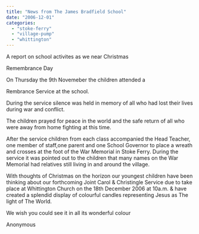 ```yaml
---
title: "News from The James Bradfield School"
date: "2006-12-01"
categories: 
  - "stoke-ferry"
  - "village-pump"
  - "whittington"
---
```


A report on school activites as we near Christmas

Remembrance Day

On Thursday the 9th Novemeber the children attended a

Rembrance Service at the school.

During the service silence was held in memory of all who had lost their lives during war and conflict.

The children prayed for peace in the world and the safe return of all who were away from home fighting at this time.

After the service children from each class accompanied the Head Teacher, one member of staff,one parent and one School Governor to place a wreath and crosses at the foot of the War Memorial in Stoke Ferry. During the service it was pointed out to the children that many names on the War Memorial had relatives still living in and around the village.

With thoughts of Christmas on the horizon our youngest children have been thinking about our forthcoming Joint Carol & Christingle Service due to take place at Whittington Church on the 18th December 2006 at 10a.m. & have created a splendid display of colourful candles representing Jesus as The light of The World.

We wish you could see it in all its wonderful colour

Anonymous
